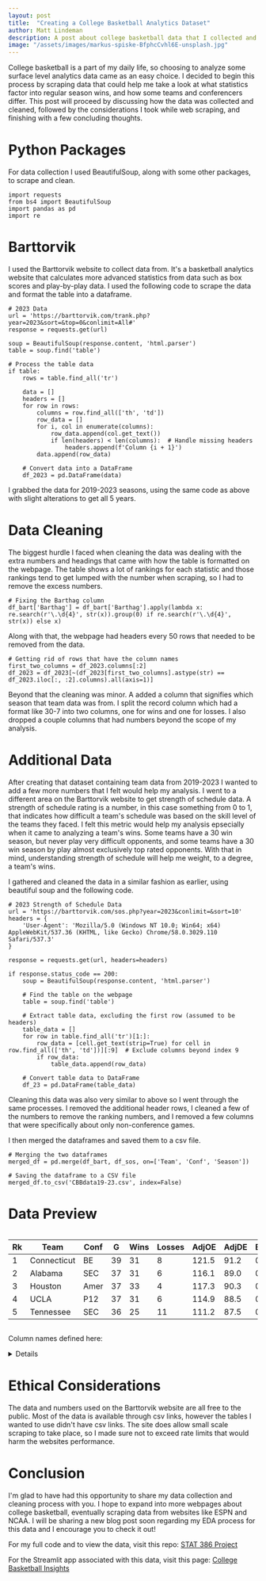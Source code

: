 ```yaml
---
layout: post
title:  "Creating a College Basketball Analytics Dataset"
author: Matt Lindeman
description: A post about college basketball data that I collected and cleaned
image: "/assets/images/markus-spiske-BfphcCvhl6E-unsplash.jpg"
---
```


College basketball is a part of my daily life, so choosing to analyze some surface level analytics data came as an easy choice. I decided to begin this process by scraping data that could help me take a look at what statistics factor into regular season wins, and how some teams and conferencers differ. This post will proceed by discussing how the data was collected and cleaned, followed by the considerations I took while web scraping, and finishing with a few concluding thoughts.

# Python Packages

For data collection I used BeautifulSoup, along with some other packages, to scrape and clean.

```
import requests
from bs4 import BeautifulSoup
import pandas as pd
import re
```

# Barttorvik

I used the Barttorvik website to collect data from. It's a basketball analytics website that calculates more advanced statistics from data such as box scores and play-by-play data. I used the following code to scrape the data and format the table into a dataframe.

```
# 2023 Data
url = 'https://barttorvik.com/trank.php?year=2023&sort=&top=0&conlimit=All#'
response = requests.get(url)

soup = BeautifulSoup(response.content, 'html.parser')
table = soup.find('table')

# Process the table data
if table:
    rows = table.find_all('tr')

    data = []
    headers = []
    for row in rows:
        columns = row.find_all(['th', 'td'])
        row_data = []
        for i, col in enumerate(columns):
            row_data.append(col.get_text())
            if len(headers) < len(columns):  # Handle missing headers
                headers.append(f'Column {i + 1}')
        data.append(row_data)

    # Convert data into a DataFrame
    df_2023 = pd.DataFrame(data)
```
I grabbed the data for 2019-2023 seasons, using the same code as above with slight alterations to get all 5 years.

# Data Cleaning

The biggest hurdle I faced when cleaning the data was dealing with the extra numbers and headings that came with how the table is formatted on the webpage. The table shows a lot of rankings for each statistic and those rankings tend to get lumped with the number when scraping, so I had to remove the excess numbers.

```
# Fixing the Barthag column
df_bart['Barthag'] = df_bart['Barthag'].apply(lambda x: re.search(r'\.\d{4}', str(x)).group(0) if re.search(r'\.\d{4}', str(x)) else x)
```

Along with that, the webpage had headers every 50 rows that needed to be removed from the data.

```
# Getting rid of rows that have the column names
first_two_columns = df_2023.columns[:2]
df_2023 = df_2023[~(df_2023[first_two_columns].astype(str) == df_2023.iloc[:, :2].columns).all(axis=1)]
```

Beyond that the cleaning was minor. A added a column that signifies which season that team data was from. I split the record column which had a format like 30-7 into two columns, one for wins and one for losses. I also dropped a couple columns that had numbers beyond the scope of my analysis.

# Additional Data

After creating that dataset containing team data from 2019-2023 I wanted to add a few more numbers that I felt would help my analysis. I went to a different area on the Barttorvik website to get strength of schedule data. A strength of schedule rating is a number, in this case something from 0 to 1, that indicates how difficult a team's schedule was based on the skill level of the teams they faced. I felt this metric would help my analysis epsecially when it came to analyzing a team's wins. Some teams have a 30 win season, but never play very difficult opponents, and some teams have a 30 win season by play almost exclusively top rated opponents. With that in mind, understanding strength of schedule will help me weight, to a degree, a team's wins.

I gathered and cleaned the data in a similar fashion as earlier, using beautiful soup and the following code. 

```
# 2023 Strength of Schedule Data
url = 'https://barttorvik.com/sos.php?year=2023&conlimit=&sort=10'
headers = {
    'User-Agent': 'Mozilla/5.0 (Windows NT 10.0; Win64; x64) AppleWebKit/537.36 (KHTML, like Gecko) Chrome/58.0.3029.110 Safari/537.3'
}

response = requests.get(url, headers=headers)

if response.status_code == 200:
    soup = BeautifulSoup(response.content, 'html.parser')
    
    # Find the table on the webpage
    table = soup.find('table')

    # Extract table data, excluding the first row (assumed to be headers)
    table_data = []
    for row in table.find_all('tr')[1:]:
        row_data = [cell.get_text(strip=True) for cell in row.find_all(['th', 'td'])][:9]  # Exclude columns beyond index 9
        if row_data:
            table_data.append(row_data)

    # Convert table data to DataFrame
    df_23 = pd.DataFrame(table_data)
```

Cleaning this data was also very similar to above so I went through the same processes. I removed the additional header rows, I cleaned a few of the numbers to remove the ranking numbers, and I removed a few columns that were specifically about only non-conference games.

I then merged the dataframes and saved them to a csv file.

```
# Merging the two dataframes
merged_df = pd.merge(df_bart, df_sos, on=['Team', 'Conf', 'Season'])

# Saving the dataframe to a CSV file
merged_df.to_csv('CBBdata19-23.csv', index=False)
```

# Data Preview

<div style="overflow-x: auto;">
  <table>
    <thead>
      <tr>
        <th>Rk</th>
        <th>Team</th>
        <th>Conf</th>
        <th>G</th>
        <th>Wins</th>
        <th>Losses</th>
        <th>AdjOE</th>
        <th>AdjDE</th>
        <th>Barthag</th>
        <th>EFG%</th>
        <th>EFGD%</th>
        <th>TOR</th>
        <th>TORD</th>
        <th>ORB</th>
        <th>DRB</th>
        <th>FTR</th>
        <th>FTRD</th>
        <th>2P%</th>
        <th>2P%D</th>
        <th>3P%</th>
        <th>3P%D</th>
        <th>3PR</th>
        <th>3PRD</th>
        <th>Season</th>
        <th>Elite</th>
        <th>SoS</th>
      </tr>
    </thead>
    <tbody>
      <tr>
        <td>1</td>
        <td>Connecticut</td>
        <td>BE</td>
        <td>39</td>
        <td>31</td>
        <td>8</td>
        <td>121.5</td>
        <td>91.2</td>
        <td>0.9643</td>
        <td>53.9</td>
        <td>44.4</td>
        <td>18.9</td>
        <td>18.5</td>
        <td>38.5</td>
        <td>26.1</td>
        <td>30.8</td>
        <td>37.8</td>
        <td>53.6</td>
        <td>44.4</td>
        <td>36.3</td>
        <td>29.7</td>
        <td>41.7</td>
        <td>30.4</td>
        <td>22-23</td>
        <td>0.32</td>
        <td>0.707</td>
      </tr>
      <tr>
        <td>2</td>
        <td>Alabama</td>
        <td>SEC</td>
        <td>37</td>
        <td>31</td>
        <td>6</td>
        <td>116.1</td>
        <td>89.0</td>
        <td>0.9548</td>
        <td>52.1</td>
        <td>41.3</td>
        <td>18.7</td>
        <td>15.8</td>
        <td>34.2</td>
        <td>27.9</td>
        <td>36.6</td>
        <td>32.6</td>
        <td>53.8</td>
        <td>40.8</td>
        <td>33.5</td>
        <td>28.3</td>
        <td>47.2</td>
        <td>30.0</td>
        <td>22-23</td>
        <td>0.34</td>
        <td>0.739</td>
      </tr>
      <tr>
        <td>3</td>
        <td>Houston</td>
        <td>Amer</td>
        <td>37</td>
        <td>33</td>
        <td>4</td>
        <td>117.3</td>
        <td>90.3</td>
        <td>0.9532</td>
        <td>52.3</td>
        <td>42.7</td>
        <td>15.4</td>
        <td>21.1</td>
        <td>37.1</td>
        <td>27.7</td>
        <td>28.9</td>
        <td>35.7</td>
        <td>53.1</td>
        <td>43.4</td>
        <td>34.0</td>
        <td>27.9</td>
        <td>37.9</td>
        <td>43.5</td>
        <td>22-23</td>
        <td>0.24</td>
        <td>0.624</td>
      </tr>
      <tr>
        <td>4</td>
        <td>UCLA</td>
        <td>P12</td>
        <td>37</td>
        <td>31</td>
        <td>6</td>
        <td>114.9</td>
        <td>88.5</td>
        <td>0.9528</td>
        <td>51.1</td>
        <td>46.8</td>
        <td>14.9</td>
        <td>23.3</td>
        <td>33.0</td>
        <td>28.2</td>
        <td>27.4</td>
        <td>27.5</td>
        <td>50.6</td>
        <td>46.9</td>
        <td>34.9</td>
        <td>31.1</td>
        <td>29.0</td>
        <td>38.8</td>
        <td>22-23</td>
        <td>0.29</td>
        <td>0.696</td>
      </tr>
      <tr>
        <td>5</td>
        <td>Tennessee</td>
        <td>SEC</td>
        <td>36</td>
        <td>25</td>
        <td>11</td>
        <td>111.2</td>
        <td>87.5</td>
        <td>0.9401</td>
        <td>49.9</td>
        <td>42.8</td>
        <td>18.1</td>
        <td>22.2</td>
        <td>36.4</td>
        <td>26.9</td>
        <td>30.7</td>
        <td>33.8</td>
        <td>50.3</td>
        <td>45.1</td>
        <td>32.8</td>
        <td>26.5</td>
        <td>40.1</td>
        <td>41.8</td>
        <td>22-23</td>
        <td>0.29</td>
        <td>0.694</td>
        </tr>
    </tbody>
  </table>
</div>

Column names defined here:
<details>

### Terms Defined

- Rk: Rank on the Barthag Scale
- Team: College Basketball Team
- Conf: College Basketball Conference
- G: Amount of Games Played
- Wins: Total Regular Season Wins
- Losses: Total Regular Season Losses
- AdjOE: Adjusted Offensive Efficiency (Points scored per 100 possessions, adjusted for opponent)
- AdjDE: Adjusted Defensive Efficiency (Points allowed per 100 possessions, adjusted for opponent)
- Barthag: Power Rating (Chance of beating average D-1 team)
- EFG%: Effective Field Goal Percentage (Adjusts field goal percentage to account for three's being worth more)
- EFGD%: Defensive Effective Field Goal Percentage
- TOR: Turnover Rate (Percent of offensive possessions that result in a turnover)
- TORD: Defensive Turnover Rate (Percent of defensive possessions that result in a turnover)
- ORB: Offensive Rebound Percentage (Percent of available offensive rebounds grabbed)
- DRB: Offensive Rebound Allowed Percentage (Percent of available offensive rebounds grabbed by opposition)
- FTR: Free Throw Rate (Ratio of free throw attempts to field goal attempts)
- FTRD: Defensive Free Throw Rate (Opponent ratio of free throw attempts to field goal attempts)
- 2P%: Two Point Percentage (Percent of two point shots attempted that went in)
- 2P%D: Defensive Two Point Percentage (Percent of two point shots allowed that went in)
- 3P%: Three Point Percentage (Percent of three point shots attempted that went in)
- 3P%D: Defensive Three Point Percentage (Percent of three point shots allowed that went in)
- 3PR: Three Point Rate (Ratio of three point attempts to two point attempts)
- 3PRD: Defensive Three Point Rate (Opponent ratio of three point attempts to two point attempts)
- Season: Year of Data
- Elite: Percentage of games an elite team would project to lose against this schedule
- SoS: Strength of Schedule (Average of opponent Barthags)
    
</details>

# Ethical Considerations
The data and numbers used on the Barttorvik website are all free to the public. Most of the data is available through csv links, however the tables I wanted to use didn't have csv links. The site does allow small scale scraping to take place, so I made sure not to exceed rate limits that would harm the websites performance.

# Conclusion

I'm glad to have had this opportunity to share my data collection and cleaning process with you. I hope to expand into more webpages about college basketball, eventually scraping data from websites like ESPN and NCAA. I will be sharing a new blog post soon regarding my EDA process for this data and I encourage you to check it out!

For my full code and to view the data, visit this repo: [STAT 386 Project](https://github.com/MattLindeman/STAT386-Project)

For the Streamlit app associated with this data, visit this page: [College Basketball Insights](https://collegebasketballinsights.streamlit.app)
